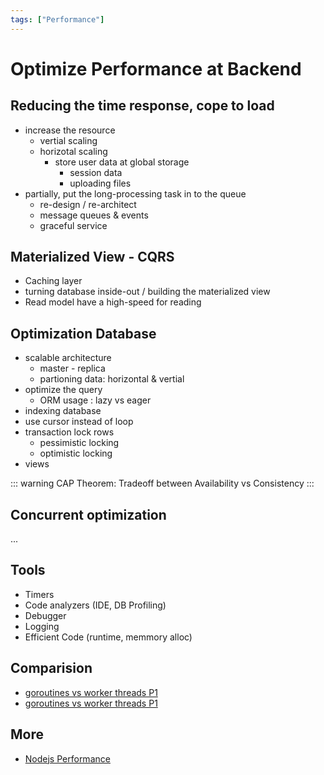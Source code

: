 ```yaml
---
tags: ["Performance"]
---
```


# Optimize Performance at Backend

<TagLinks />

## Reducing the time response, cope to load
- increase the resource
    - vertial scaling
    - horizotal scaling
        - store user data at global storage
            - session data
            - uploading files
- partially, put the long-processing task in to the queue
    - re-design / re-architect
    - message queues & events
    - graceful service


## Materialized View - CQRS 
- Caching layer
- turning database inside-out / building the materialized view
- Read model have a high-speed for reading 


##  Optimization Database
- scalable architecture
    - master - replica
    - partioning data: horizontal & vertial 
- optimize the query
    - ORM usage : lazy vs eager
- indexing database
- use cursor instead of loop
- transaction lock rows
    - pessimistic locking
    - optimistic locking
- views


::: warning
CAP Theorem: Tradeoff between Availability vs Consistency
:::

## Concurrent optimization
... 

## Tools
- Timers
- Code analyzers (IDE, DB Profiling)
- Debugger
- Logging
- Efficient Code (runtime, memmory alloc)

## Comparision

- [goroutines vs worker threads P1](https://medium.com/@Cazineer/go-goroutines-vs-node-cluster-worker-threads-part-1-26933b44f5ee)
- [goroutines vs worker threads P1](https://medium.com/@Cazineer/go-goroutines-vs-node-cluster-worker-threads-part-2-52611217340a)

## More
- [Nodejs Performance](https://devtut.github.io/nodejs/node-js-performance.html#increase-maxsockets)
